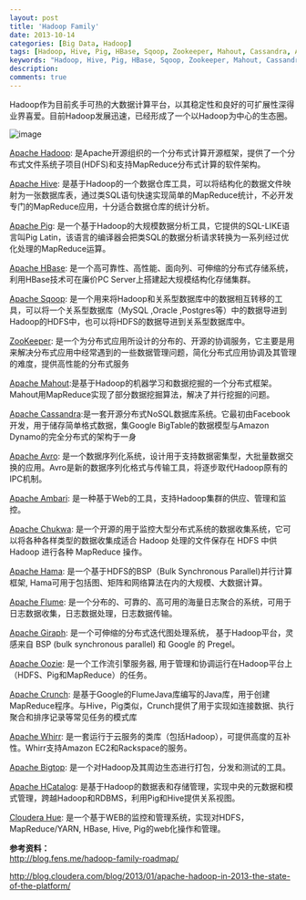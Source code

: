 ```yaml
---
layout: post
title: 'Hadoop Family'
date: 2013-10-14
categories: [Big Data, Hadoop]
tags: [Hadoop, Hive, Pig, HBase, Sqoop, Zookeeper, Mahout, Cassandra, Avro, Ambari, Chukwa, Hama, Flume, Giraph, Oozie, Crunch, Whirr, Bigtop, HCatalog, Hue]
keywords: "Hadoop, Hive, Pig, HBase, Sqoop, Zookeeper, Mahout, Cassandra, Avro, Ambari, Chukwa, Hama, Flume, Giraph, Oozie, Crunch, Whirr, Bigtop, HCatalog, Hue"
description: 
comments: true
---
```

Hadoop作为目前炙手可热的大数据计算平台，以其稳定性和良好的可扩展性深得业界喜爱。目前Hadoop发展迅速，已经形成了一个以Hadoop为中心的生态圈。

![image](/images/uploads/2013/10/Hadoop.png)

[Apache Hadoop](http://hadoop.apache.org/): 是Apache开源组织的一个分布式计算开源框架，提供了一个分布式文件系统子项目(HDFS)和支持MapReduce分布式计算的软件架构。

[Apache Hive](http://hive.apache.org/): 是基于Hadoop的一个数据仓库工具，可以将结构化的数据文件映射为一张数据库表，通过类SQL语句快速实现简单的MapReduce统计，不必开发专门的MapReduce应用，十分适合数据仓库的统计分析。

[Apache Pig](http://pig.apache.org/): 是一个基于Hadoop的大规模数据分析工具，它提供的SQL-LIKE语言叫Pig Latin，该语言的编译器会把类SQL的数据分析请求转换为一系列经过优化处理的MapReduce运算。

[Apache HBase](http://hbase.apache.org/): 是一个高可靠性、高性能、面向列、可伸缩的分布式存储系统，利用HBase技术可在廉价PC Server上搭建起大规模结构化存储集群。

[Apache Sqoop](http://sqoop.apache.org/): 是一个用来将Hadoop和关系型数据库中的数据相互转移的工具，可以将一个关系型数据库（MySQL ,Oracle ,Postgres等）中的数据导进到Hadoop的HDFS中，也可以将HDFS的数据导进到关系型数据库中。

[ZooKeeper](http://zookeeper.apache.org/): 是一个为分布式应用所设计的分布的、开源的协调服务，它主要是用来解决分布式应用中经常遇到的一些数据管理问题，简化分布式应用协调及其管理的难度，提供高性能的分布式服务

[Apache Mahout](http://mahout.apache.org/):是基于Hadoop的机器学习和数据挖掘的一个分布式框架。Mahout用MapReduce实现了部分数据挖掘算法，解决了并行挖掘的问题。

[Apache Cassandra](http://cassandra.apache.org/):是一套开源分布式NoSQL数据库系统。它最初由Facebook开发，用于储存简单格式数据，集Google BigTable的数据模型与Amazon Dynamo的完全分布式的架构于一身

[Apache Avro](http://avro.apache.org/): 是一个数据序列化系统，设计用于支持数据密集型，大批量数据交换的应用。Avro是新的数据序列化格式与传输工具，将逐步取代Hadoop原有的IPC机制。

[Apache Ambari](http://incubator.apache.org/ambari/): 是一种基于Web的工具，支持Hadoop集群的供应、管理和监控。

[Apache Chukwa](http://incubator.apache.org/chukwa/): 是一个开源的用于监控大型分布式系统的数据收集系统，它可以将各种各样类型的数据收集成适合 Hadoop 处理的文件保存在 HDFS 中供 Hadoop 进行各种 MapReduce 操作。

[Apache Hama](http://hama.apache.org/): 是一个基于HDFS的BSP（Bulk Synchronous Parallel)并行计算框架, Hama可用于包括图、矩阵和网络算法在内的大规模、大数据计算。

[Apache Flume](http://flume.apache.org/): 是一个分布的、可靠的、高可用的海量日志聚合的系统，可用于日志数据收集，日志数据处理，日志数据传输。

[Apache Giraph](http://giraph.apache.org/): 是一个可伸缩的分布式迭代图处理系统， 基于Hadoop平台，灵感来自 BSP (bulk synchronous parallel) 和 Google 的 Pregel。

[Apache Oozie](http://oozie.apache.org/): 是一个工作流引擎服务器, 用于管理和协调运行在Hadoop平台上（HDFS、Pig和MapReduce）的任务。

[Apache Crunch](http://incubator.apache.org/crunch/): 是基于Google的FlumeJava库编写的Java库，用于创建MapReduce程序。与Hive，Pig类似，Crunch提供了用于实现如连接数据、执行聚合和排序记录等常见任务的模式库

[Apache Whirr](http://whirr.apache.org/): 是一套运行于云服务的类库（包括Hadoop），可提供高度的互补性。Whirr支持Amazon EC2和Rackspace的服务。

[Apache Bigtop](http://bigtop.apache.org/): 是一个对Hadoop及其周边生态进行打包，分发和测试的工具。

[Apache HCatalog](http://incubator.apache.org/hcatalog/): 是基于Hadoop的数据表和存储管理，实现中央的元数据和模式管理，跨越Hadoop和RDBMS，利用Pig和Hive提供关系视图。

[Cloudera Hue](http://cloudera.github.io/hue/): 是一个基于WEB的监控和管理系统，实现对HDFS，MapReduce/YARN, HBase, Hive, Pig的web化操作和管理。


**参考资料：**    
<http://blog.fens.me/hadoop-family-roadmap/>

<http://blog.cloudera.com/blog/2013/01/apache-hadoop-in-2013-the-state-of-the-platform/>